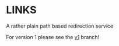 # LINKS

A rather plain path based redirection service

For version 1 please see the [v1](https://github.com/tobiasmoldan/links/tree/v1) branch!
